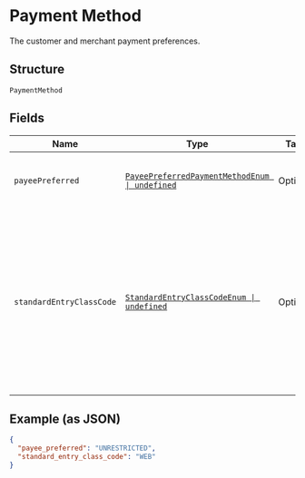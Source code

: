 
# Payment Method

The customer and merchant payment preferences.

## Structure

`PaymentMethod`

## Fields

| Name | Type | Tags | Description |
|  --- | --- | --- | --- |
| `payeePreferred` | [`PayeePreferredPaymentMethodEnum \| undefined`](../../doc/models/payee-preferred-payment-method-enum.md) | Optional | The merchant-preferred payment methods.<br>**Default**: `PayeePreferredPaymentMethodEnum.UNRESTRICTED`<br>**Constraints**: *Minimum Length*: `1`, *Maximum Length*: `255`, *Pattern*: `^[0-9A-Z_]+$` |
| `standardEntryClassCode` | [`StandardEntryClassCodeEnum \| undefined`](../../doc/models/standard-entry-class-code-enum.md) | Optional | NACHA (the regulatory body governing the ACH network) requires that API callers (merchants, partners) obtain the consumer’s explicit authorization before initiating a transaction. To stay compliant, you’ll need to make sure that you retain a compliant authorization for each transaction that you originate to the ACH Network using this API. ACH transactions are categorized (using SEC codes) by how you capture authorization from the Receiver (the person whose bank account is being debited or credited). PayPal supports the following SEC codes.<br>**Default**: `StandardEntryClassCodeEnum.WEB`<br>**Constraints**: *Minimum Length*: `3`, *Maximum Length*: `255` |

## Example (as JSON)

```json
{
  "payee_preferred": "UNRESTRICTED",
  "standard_entry_class_code": "WEB"
}
```

